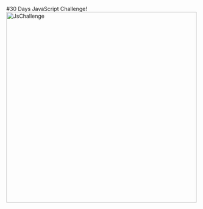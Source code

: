 #30 Days JavaScript Challenge!
<img width="499" alt="JsChallenge" src="https://github.com/user-attachments/assets/9dc925c7-a440-4c53-88f0-aa608d20dbcd">

  
